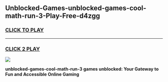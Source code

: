 
## Unblocked-Games-unblocked-games-cool-math-run-3-Play-Free-d4zgg
<h3>
<a href="https://premium76.site?title=unblocked-games-cool-math-run-3&ref=10A">CLICK TO PLAY</a></h3>
<hr>

<h3>
<a href="https://premium76.site?title=unblocked-games-cool-math-run-3&ref=10A">CLICK 2 PLAY</a>
  
</h3>

<a href="https://premium76.site?title=unblocked-games-cool-math-run-3&ref=10A"><img src="https://clearcache.store/games.png"></a>


**unblocked-games-cool-math-run-3 games unblocked: Your Gateway to Fun and Accessible Online Gaming**
